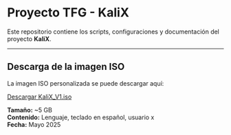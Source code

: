 # Proyecto TFG - KaliX

Este repositorio contiene los scripts, configuraciones y documentación del proyecto **KaliX**.

---

##  Descarga de la imagen ISO

La imagen ISO personalizada se puede descargar aquí:

[Descargar KaliX_V1.iso]([https://drive.google.com/file/d/1nbKypiJUQbBe9qK4HHKWFEE8ZTuFLteG/view?usp=sharing](https://drive.google.com/file/d/1YECU0Yqd08oCv6joYzSv_93ns8JtU5G2/view?usp=sharing))

**Tamaño:** ~5 GB  
**Contenido:** Lenguaje, teclado en español, usuario x  
**Fecha:** Mayo 2025
